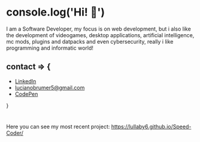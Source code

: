 # console.log('Hi! :wave:')

I am a Software Developer, my focus is on web development, but i also like the development of videogames, desktop applications, artificial intelligence, mc mods, plugins and datpacks and even cybersecurity, really i like programming and informatic world!

## contact => {
  - [LinkedIn](https://www.linkedin.com/in/luciano-brumer/)
  - lucianobrumer5@gmail.com
  - [CodePen](https://codepen.io/lucianobrumer)
  
}
#
Here you can see my most recent project: https://lullaby6.github.io/Speed-Coder/
